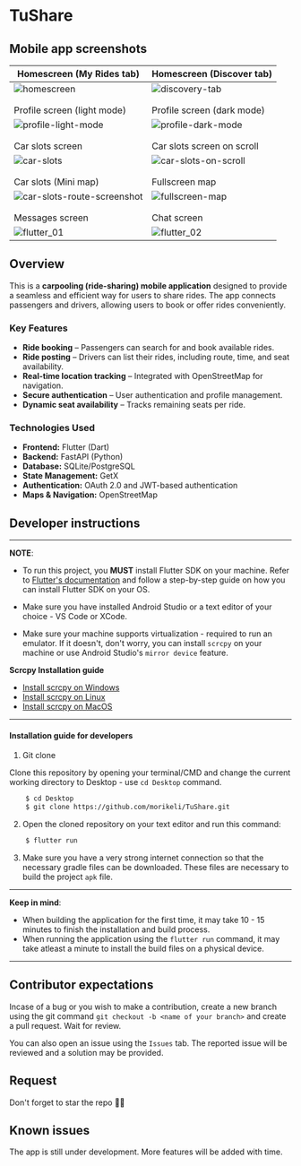 # TuShare

## Mobile app screenshots
| Homescreen (My Rides tab) | Homescreen (Discover tab) |
| ------------------------- | ------------------------- |
| ![homescreen](https://github.com/user-attachments/assets/631f11cb-055d-4301-837e-27e052ddb16e) | ![discovery-tab](https://github.com/user-attachments/assets/615cad5c-3c32-490a-af32-6ce80aa56672) |
| | |
| | |
| Profile screen (light mode) | Profile screen (dark mode) |
| ![profile-light-mode](https://github.com/user-attachments/assets/71b57c96-bb22-41bd-8d85-9ffb91f22ffa) | ![profile-dark-mode](https://github.com/user-attachments/assets/bc350384-668a-4562-b8bc-81051aa6a3fe) |
| | |
| | |
| Car slots screen | Car slots screen on scroll |
| ![car-slots](https://github.com/user-attachments/assets/c39d7210-f9e5-43b9-a250-78578a75cbfc) | ![car-slots-on-scroll](https://github.com/user-attachments/assets/1be63e6e-17b0-4a8c-9208-a80b7d9599b9) |
| | |
| | |
| Car slots (Mini map) | Fullscreen map |
| ![car-slots-route-screenshot](https://github.com/user-attachments/assets/6ef671ae-6fca-4292-8b2b-d63f6890df02) | ![fullscreen-map](https://github.com/user-attachments/assets/9815dd87-e8bf-4805-b6f5-9641901e233e) |
| | |
| | |
| Messages screen | Chat screen
| ![flutter_01](https://github.com/user-attachments/assets/c3a77632-9d33-4f1f-9465-eb4c2d048e29) | ![flutter_02](https://github.com/user-attachments/assets/8e13aceb-8de6-4347-b066-0575bfb85344) |


## Overview
This is a **carpooling (ride-sharing) mobile application** designed to provide a seamless and efficient way for users to share rides. The app connects passengers and drivers, allowing users to book or offer rides conveniently.  

### **Key Features**
- **Ride booking** – Passengers can search for and book available rides.  
- **Ride posting** – Drivers can list their rides, including route, time, and seat availability.  
- **Real-time location tracking** – Integrated with OpenStreetMap for navigation.  
- **Secure authentication** – User authentication and profile management.  
- **Dynamic seat availability** – Tracks remaining seats per ride.  

### **Technologies Used**
- **Frontend:** Flutter (Dart)  
- **Backend:** FastAPI (Python)  
- **Database:** SQLite/PostgreSQL  
- **State Management:** GetX  
- **Authentication:** OAuth 2.0  and JWT-based authentication  
- **Maps & Navigation:** OpenStreetMap


## Developer instructions
---
**NOTE**: 
* To run this project, you **MUST** install Flutter SDK on your machine. Refer to [Flutter's documentation](https://docs.flutter.dev/get-started/install) and follow a step-by-step guide on how you can install Flutter SDK on your OS.

* Make sure you have installed Android Studio or a text editor of your choice - VS Code or XCode.

* Make sure your machine supports virtualization - required to run an emulator. If it doesn't, don't worry, you can install `scrcpy` on your machine or use Android Studio's `mirror device` feature.

**Scrcpy Installation guide** 
* [Install scrcpy on Windows](https://github.com/Genymobile/scrcpy/blob/master/doc/windows.md)
* [Install scrcpy on Linux](https://github.com/Genymobile/scrcpy/blob/master/doc/linux.md)
* [Install scrcpy on MacOS](https://github.com/Genymobile/scrcpy/blob/master/doc/macos.md)

---


#### Installation guide for developers

1. Git clone

Clone this repository by opening your terminal/CMD and change the current working directory to Desktop - use `cd Desktop` command.
```bash
    $ cd Desktop
    $ git clone https://github.com/morikeli/TuShare.git
```

2. Open the cloned repository on your text editor and run this command:
```bash
    $ flutter run
```
3. Make sure you have a very strong internet connection so that the necessary gradle files can be downloaded. These files are necessary to build the project `apk` file.

---
**Keep in mind**:
* When building the application for the first time, it may take 10 - 15 minutes to finish the installation and build process.
* When running the application using the `flutter run` command, it may take atleast a minute to install the build files on a physical device.
---


## Contributor expectations
Incase of a bug or you wish to make a contribution, create a new branch using the git command `git checkout -b <name of your branch>` and create a pull request. Wait for review.

You can also open an issue using the `Issues` tab. The reported issue will be reviewed and a solution may be provided.


## Request
Don't forget to star the repo 🌟😉


## Known issues
The app is still under development. More features will be added with time.
